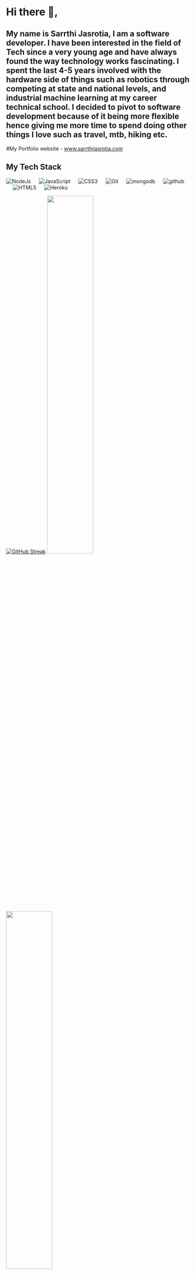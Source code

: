 # Hi there 👋,
## My name is Sarrthi Jasrotia, I am a software developer. I have been interested in the field of Tech since a very young age and have always found the way technology works fascinating. I spent the last 4-5 years involved with the hardware side of things such as robotics through competing at state and national levels, and industrial machine learning at my career technical school. I decided to pivot to software development because of it being more flexible hence giving me more time to spend doing other things I love such as travel, mtb, hiking etc.

#My Portfolio website - www.sarrthijasrotia.com




## My Tech Stack

<p align="left"> 

  <a> 
    <img alt="NodeJs" src="https://img.shields.io/badge/-NodeJS-green?logo=node.js&Color=white">
  </a> 
  &emsp;
  <a> 
     <img alt="JavaScript" src="https://img.shields.io/badge/JavaScript%20-%23F7DF1E.svg?logo=javascript&logoColor=black">
   </a>
  &emsp;
   <a>
    <img alt="CSS3" src="https://img.shields.io/badge/CSS3%20-%231572B6.svg?logo=python&logoColor=white">
  </a>
  &emsp;
  <a>
    <img alt="Git" src="https://img.shields.io/badge/-git-red?logo=git&logoColor=white"/>
  </a>
  &emsp; 
  <a> 
     <img alt="mongodb" src="https://img.shields.io/badge/-mongoDb-green?logo=mongodb&logoColor=white">
   </a>
  &emsp;
  <a> 
    <img alt="github" src="https://img.shields.io/badge/-GitHub-black?logo=github&logoColor=white">
  </a>
  &emsp;
  <a>
    <img alt="HTML5" src="https://img.shields.io/badge/-HTML5-orange?logo=html5&logoColor=white"/>
  </a>
  &emsp;
  <a>
    <img alt="Heroku" src="https://img.shields.io/badge/-Heroku-%23430098?logo=Heroku&logoColor=white"/>
  </a>
</p>

[![GitHub Streak](https://github-readme-streak-stats.herokuapp.com?user=SarrthiJasrotia&theme=highcontrast&hide_border=true&border_radius=5)](https://git.io/streak-stats)
 <img height="50%" width="auto" src ="https://github-readme-stats.vercel.app/api?username=SarrthiJasrotia&show_icons=true&count_private=true&theme=highcontrast">
  <img height="50%" width="auto" src ="https://github-readme-stats.vercel.app/api/top-langs/?username=SarrthiJasrotia&layout=compact&theme=highcontrast">
